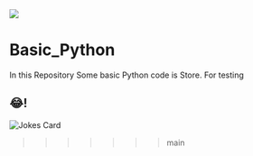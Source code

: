 
<a href="https://github.com/OwaisAzad/Basic_Python_codes/graphs/contributors">
  <img src="https://contrib.rocks/image?repo=OwaisAzad/Basic_Python_codes" />
</a>

# Basic_Python
In this Repository Some basic Python code is Store.
For testing


## 😂!
![Jokes Card](https://readme-jokes.vercel.app/api)
>>>>>>> main
